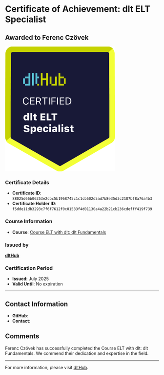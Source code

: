 
# Certificate of Achievement: dlt ELT Specialist

## Awarded to **Ferenc Czövek**

![Course Image](../badges/dlt_ELT_specialist.png)

### Certificate Details
- **Certificate ID**: `88025d66b06353e2cbc5b1968745c1c1cb602d5ad7b8e35d3c2187bf8a76a4b3`
- **Certificate Holder ID**: `f5dde11db3293c7f6f7612f0c01533f4d01130a4a22b21cb236cdefff419f739`

### Course Information
- **Course**: [Course ELT with dlt: dlt Fundamentals](https://github.com/dlt-hub/dlthub-education/tree/main/courses/dlt_fundamentals_dec_2024)

### Issued by
[**dltHub**](https://dlthub.com/) 

### Certification Period
- **Issued**: July 2025
- **Valid Until**: No expiration

---

## Contact Information
- **GitHub**: 
- **Contact**: 

## Comments
Ferenc Czövek has successfully completed the Course ELT with dlt: dlt Fundamentals. We commend their dedication and expertise in the field.

---

For more information, please visit [dltHub](https://dlthub.com/).
    